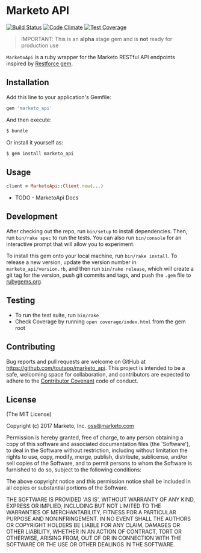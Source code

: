 # Marketo API
[![Build Status](https://travis-ci.org/toutapp/marketo_api.svg?branch=master)](https://travis-ci.org/toutapp/marketo_api)
[![Code Climate](https://codeclimate.com/github/toutapp/marketo_api/badges/gpa.svg)](https://codeclimate.com/github/toutapp/marketo_api)
[![Test Coverage](https://api.codeclimate.com/v1/badges/a99a88d28ad37a79dbf6/test_coverage)](https://codeclimate.com/github/codeclimate/codeclimate/test_coverage)

> IMPORTANT: This is an **alpha** stage gem and is **not** ready for production use

`MarketoApi` is a ruby wrapper for the Marketo RESTful API endpoints inspired by [Restforce gem](https://github.com/restforce/restforce).

## Installation

Add this line to your application's Gemfile:

```ruby
gem 'marketo_api'
```

And then execute:

```bash
$ bundle
```

Or install it yourself as:

```bash
$ gem install marketo_api
```

## Usage

```ruby
client = MarketoApi::Client.new(...)
```

- TODO - MarketoApi Docs

## Development

After checking out the repo, run `bin/setup` to install dependencies. Then, run `bin/rake spec` to run the tests. You can also run `bin/console` for an interactive prompt that will allow you to experiment.

To install this gem onto your local machine, run `bin/rake install`. To release a new version, update the version number in `marketo_api/version.rb`, and then run `bin/rake release`, which will create a git tag for the version, push git commits and tags, and push the `.gem` file to [rubygems.org](https://rubygems.org).

## Testing

- To run the test suite, run `bin/rake`
- Check Coverage by running `open coverage/index.html` from the gem root

## Contributing

Bug reports and pull requests are welcome on GitHub at https://github.com/toutapp/marketo_api. This project is intended to be a safe, welcoming space for collaboration, and contributors are expected to adhere to the [Contributor Covenant](http://contributor-covenant.org) code of conduct.

## License

(The MIT License)

Copyright (c) 2017 Marketo, Inc. <oss@marketo.com>

Permission is hereby granted, free of charge, to any person obtaining
a copy of this software and associated documentation files (the
'Software'), to deal in the Software without restriction, including
without limitation the rights to use, copy, modify, merge, publish,
distribute, sublicense, and/or sell copies of the Software, and to
permit persons to whom the Software is furnished to do so, subject to
the following conditions:

The above copyright notice and this permission notice shall be
included in all copies or substantial portions of the Software.

THE SOFTWARE IS PROVIDED 'AS IS', WITHOUT WARRANTY OF ANY KIND,
EXPRESS OR IMPLIED, INCLUDING BUT NOT LIMITED TO THE WARRANTIES OF
MERCHANTABILITY, FITNESS FOR A PARTICULAR PURPOSE AND NONINFRINGEMENT.
IN NO EVENT SHALL THE AUTHORS OR COPYRIGHT HOLDERS BE LIABLE FOR ANY
CLAIM, DAMAGES OR OTHER LIABILITY, WHETHER IN AN ACTION OF CONTRACT,
TORT OR OTHERWISE, ARISING FROM, OUT OF OR IN CONNECTION WITH THE
SOFTWARE OR THE USE OR OTHER DEALINGS IN THE SOFTWARE.

